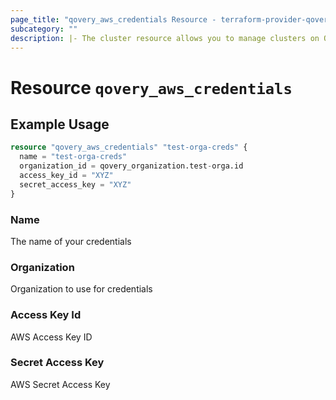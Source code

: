 ```yaml
---
page_title: "qovery_aws_credentials Resource - terraform-provider-qovery"
subcategory: ""
description: |- The cluster resource allows you to manage clusters on Qovery
---
```


# Resource `qovery_aws_credentials`

## Example Usage

```terraform
resource "qovery_aws_credentials" "test-orga-creds" {
  name = "test-orga-creds"
  organization_id = qovery_organization.test-orga.id
  access_key_id = "XYZ"
  secret_access_key = "XYZ"
}
```

### Name

The name of your credentials

### Organization

Organization to use for credentials

### Access Key Id

AWS Access Key ID

### Secret Access Key

AWS Secret Access Key